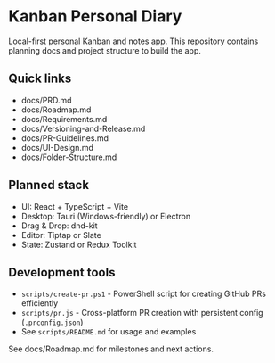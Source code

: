 # Kanban Personal Diary

Local-first personal Kanban and notes app. This repository contains planning docs and project structure to build the app.

## Quick links
- docs/PRD.md
- docs/Roadmap.md
- docs/Requirements.md
- docs/Versioning-and-Release.md
- docs/PR-Guidelines.md
- docs/UI-Design.md
- docs/Folder-Structure.md

## Planned stack
- UI: React + TypeScript + Vite
- Desktop: Tauri (Windows-friendly) or Electron
- Drag & Drop: dnd-kit
- Editor: Tiptap or Slate
- State: Zustand or Redux Toolkit

## Development tools
- `scripts/create-pr.ps1` - PowerShell script for creating GitHub PRs efficiently
- `scripts/pr.js` - Cross-platform PR creation with persistent config (`.prconfig.json`)
- See `scripts/README.md` for usage and examples

See docs/Roadmap.md for milestones and next actions.